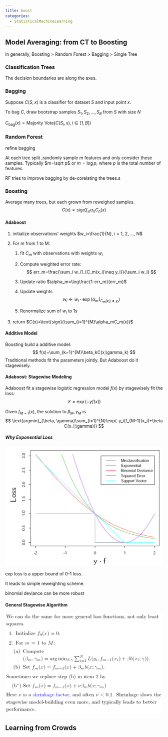 ```yaml
---
title: boost
categories:
  - StatisticalMachineLearning
---
```


## Model Averaging: from CT to Boosting

In generally, Boosting > Random Forest > Bagging > Single Tree

### Classification Trees

The decision boundaries are along the axes.

### Bagging

Suppose $C(S, x)$ is a classifier for dataset $S$ and input point $x$.

To bag $C$, draw bootstrap samples $S_1, S_2, ..., S_B$ from $S$ with size $N$

$C_{\text{bag}}(x)=\text{Majority Vote}(C(S_i, x), i \in [1, B])$

### Random Forest

refine bagging

At each tree split ,randomly sample $m$ features and only consider these samples. Typically $m=\sqrt p$ or $m=\log p$, where $p$ is the total number of features.

RF tries to improve bagging by de-corelating the trees.s

### Boosting

Average many trees, but each grown from reweighed samples.
$$
C(x)=\text{sign}\sum_{n}\alpha_nC_n(x)
$$

#### Adaboost

1.  initialize observations' weights $w_i=\frac{1}{N}, i = 1, 2, ..., N$

2.  For m from 1 to M:

    1.  fit $C_m$ with observations with weights $w_i$

    2.  Compute weighted error rate:
        $$
        err_m=\frac{\sum_i w_i1_{C_m(x_i)\neq y_i}}{\sum_i w_i}
        $$



    3.  Update ratio $\alpha_m=\log\frac{1-err_m}{err_m}$
    
    4.  Update weights
        $$
        w_i \leftarrow w_i \cdot \exp(\alpha_m1_{C_m(x_i)\neq y_i})
        $$


    5.  Renormalize sum of $w_i$ to 1s

3.  return $C(x)=\text{sign}(\sum_{i=1}^{M}\alpha_mC_m(x))$



#### Additive Model

Boosting build a additive model:
$$
f(x)=\sum_{k=1}^{M}\beta_kC(x;\gamma_k)
$$
Traditional methods fit the parameters jointly. But Adaboost do it stagewisely.

#### Adaboost: Stagewise Modeling

Adaboost fit a stagewise logistic regression model $f(x)$ by stagewisely fit the loss:
$$
\mathcal{L}=\exp(-yf(x))
$$


Given $f_{M-1}(x)$, the solution to $\beta_M, \gamma_M$ is 
$$
\text{argmin}_{\beta, \gamma}\sum_{i=1}^{N}\exp(-y_i(f_{M-1}(x_i)+\beta C(x_i;\gamma)))
$$

##### Why Exponential Loss

![image-20190419140355191](boost/image-20190419140355191.png)

exp loss is a upper bound of 0-1 loss.

It leads to simple reweighting scheme.

binomial deviance can be more robust

#### General Stagewise Algorithm

![image-20190419140524731](boost/image-20190419140524731.png)

## Learning from Crowds

